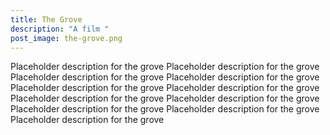 ```yaml
---
title: The Grove
description: "A film "
post_image: the-grove.png
---
```


Placeholder description for the grove Placeholder description for the grove Placeholder description for the grove Placeholder description for the grove Placeholder description for the grove Placeholder description for the grove Placeholder description for the grove Placeholder description for the grove Placeholder description for the grove Placeholder description for the grove Placeholder description for the grove